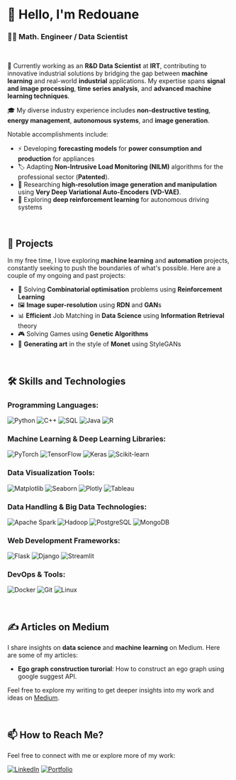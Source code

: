 # 👋 Hello, I'm Redouane

### 👨‍💻 Math. Engineer / Data Scientist
<br>

💼 Currently working as an **R&D Data Scientist** at **IRT**, contributing to innovative industrial solutions by bridging the gap between **machine learning** and real-world **industrial** applications. My expertise spans **signal and image processing**, **time series analysis**, and **advanced machine learning techniques**.


🎓 My diverse industry experience includes **non-destructive testing**, **energy management**, **autonomous systems**, and **image generation**. 

Notable accomplishments include:

- ⚡ Developing **forecasting models** for **power consumption and production** for appliances
- 🏷️ Adapting **Non-Intrusive Load Monitoring (NILM)** algorithms for the professional sector (**Patented**).
- 🎨 Researching **high-resolution image generation and manipulation** using **Very Deep Variational Auto-Encoders (VD-VAE)**.
- 🚗 Exploring **deep reinforcement learning** for autonomous driving systems


<br>

## 🌱 Projects

In my free time, I love exploring **machine learning** and **automation** projects, constantly seeking to push the boundaries of what's possible. Here are a couple of my ongoing and past projects:

- 🧠 Solving **Combinatorial optimisation** problems using **Reinforcement Learning**
- 🖼️ **Image super-resolution** using **RDN** and **GAN**s
- 📊 **Efficient** Job Matching in **Data Science** using **Information Retrieval** theory
- 🎮 Solving Games using **Genetic Algorithms**
- 🎨 **Generating art** in the style of **Monet** using StyleGANs

<br>

## 🛠️ Skills and Technologies

### Programming Languages:
![Python](https://img.shields.io/badge/Python-FFD43B?style=for-the-badge&logo=python&logoColor=blue)
![C++](https://img.shields.io/badge/C++-00599C?style=for-the-badge&logo=cplusplus&logoColor=white)
![SQL](https://img.shields.io/badge/SQL-003B57?style=for-the-badge&logo=postgresql&logoColor=white)
![Java](https://img.shields.io/badge/Java-ED8B00?style=for-the-badge&logo=java&logoColor=white)
![R](https://img.shields.io/badge/R-276DC3?style=for-the-badge&logo=r&logoColor=white)

### Machine Learning & Deep Learning Libraries:
![PyTorch](https://img.shields.io/badge/PyTorch-EE4C2C?style=for-the-badge&logo=pytorch&logoColor=white)
![TensorFlow](https://img.shields.io/badge/TensorFlow-FF6F00?style=for-the-badge&logo=tensorflow&logoColor=white)
![Keras](https://img.shields.io/badge/Keras-D00000?style=for-the-badge&logo=keras&logoColor=white)
![Scikit-learn](https://img.shields.io/badge/Scikit--learn-F7931E?style=for-the-badge&logo=scikitlearn&logoColor=white)

### Data Visualization Tools:
![Matplotlib](https://img.shields.io/badge/Matplotlib-003B57?style=for-the-badge&logo=matplotlib&logoColor=white)
![Seaborn](https://img.shields.io/badge/Seaborn-FF5733?style=for-the-badge&logo=seaborn&logoColor=white)
![Plotly](https://img.shields.io/badge/Plotly-3E9C8C?style=for-the-badge&logo=plotly&logoColor=white)
![Tableau](https://img.shields.io/badge/Tableau-E97627?style=for-the-badge&logo=tableau&logoColor=white)

### Data Handling & Big Data Technologies:
![Apache Spark](https://img.shields.io/badge/Apache%20Spark-E25A1C?style=for-the-badge&logo=apachespark&logoColor=white)
![Hadoop](https://img.shields.io/badge/Apache%20Hadoop-66CCFF?style=for-the-badge&logo=apachehadoop&logoColor=white)
![PostgreSQL](https://img.shields.io/badge/PostgreSQL-4169E1?style=for-the-badge&logo=postgresql&logoColor=white)
![MongoDB](https://img.shields.io/badge/MongoDB-47A248?style=for-the-badge&logo=mongodb&logoColor=white)

### Web Development Frameworks:
![Flask](https://img.shields.io/badge/Flask-000000?style=for-the-badge&logo=flask&logoColor=white)
![Django](https://img.shields.io/badge/Django-092E20?style=for-the-badge&logo=django&logoColor=white)
![Streamlit](https://img.shields.io/badge/Streamlit-FF4B4B?style=for-the-badge&logo=streamlit&logoColor=white)

### DevOps & Tools:
![Docker](https://img.shields.io/badge/Docker-2496ED?style=for-the-badge&logo=docker&logoColor=white)
![Git](https://img.shields.io/badge/Git-F05032?style=for-the-badge&logo=git&logoColor=white)
![Linux](https://img.shields.io/badge/Linux-FCC624?style=for-the-badge&logo=linux&logoColor=black)


<br>

## ✍️ Articles on Medium

I share insights on **data science** and **machine learning** on Medium. Here are some of my articles:

- **Ego graph construction turorial**: How to construct an ego graph using google suggest API.

Feel free to explore my writing to get deeper insights into my work and ideas on [Medium](https://redouaneb.medium.com/).

<br>

## 📫 How to Reach Me?

Feel free to connect with me or explore more of my work:

[![LinkedIn](https://img.shields.io/badge/LinkedIn-blue?style=for-the-badge&logo=linkedin)](https://www.linkedin.com/in/redouane-b-36446a165/)
[![Portfolio](https://img.shields.io/badge/Portfolio-ff69b4?style=for-the-badge&logo=github)](https://redouane-bouazza.github.io/) 


